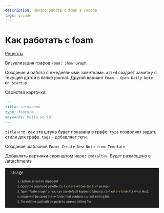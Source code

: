 ```yaml
---
description: Начало работы с foam в vscode
tags: vscode
---
```

# Как работать с foam

[Рецепты](https://foambubble.github.io/foam/)

Визуализация графов `Foam: Show Graph`.

Создание и работа с ежедневными заметками. `alt+d` создает заметку с текущей датой в папке journal. Другой вариант `Foam › Open Daily Note: On Startup` 

Свойства карточки.

```markdown
---
title: заголовок
type: feature
keywords: hello world
---
```

`title` и то, как эта штука будет показана в графе. `type` позволяет задать стили для графа. `tags` - добавляет теги.

Создание шаблонов `Foam: Create New Note from Template`

Добавлять картинки скринштом через `cmd+alt+v`. Будет размещено в /attachments

![img](../attachments/2021-03-28-15-13-43.png)
